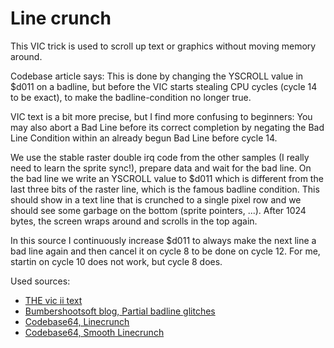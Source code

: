 # Line crunch

This VIC trick is used to scroll up text or graphics without moving memory around.

Codebase article says:
This is done by changing the YSCROLL value in $d011 on a badline, but before the VIC starts stealing CPU cycles (cycle 14 to be exact), to make the badline-condition no longer true.

VIC text is a bit more precise, but I find more confusing to beginners:
You may also abort a Bad Line before its correct completion by negating the Bad Line Condition within an already begun Bad Line before cycle 14.

We use the stable raster double irq code from the other samples (I really need to learn the sprite sync!), prepare data and wait for the bad line. On the bad line we write an YSCROLL value to $d011 which is different from the last three bits of the raster line, which is the famous badline condition. This should show in a text line that is crunched to a single pixel row and we should see some garbage on the bottom (sprite pointers, ...). After 1024 bytes, the screen wraps around and scrolls in the top again.

In this source I continuously increase $d011 to always make the next line a bad line again and then cancel it on cycle 8 to be done on cycle 12. For me, startin on cycle 10 does not work, but cycle 8 does.

Used sources:
- [THE vic ii text](http://www.zimmers.net/cbmpics/cbm/c64/vic-ii.txt)
- [Bumbershootsoft blog, Partial badline glitches](https://bumbershootsoft.wordpress.com/2015/10/18/partial-badlines-glitching-on-purpose/)
- [Codebase64, Linecrunch](https://codebase64.org/doku.php?id=base:linecrunch)
- [Codebase64, Smooth Linecrunch](https://codebase64.org/doku.php?id=base:smooth_linecrunch)
